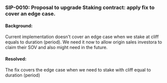 ### SIP-0010: Proposal to upgrade Staking contract: apply fix to cover an edge case. ###

#### Background: ####
Current implementation doesn't cover an edge case when we stake at cliff equals to duration (period).
We need it now to allow origin sales investora to claim their SOV and also might need in the future.

#### Resolved: ####
The fix covers the edge case when we need to stake with cliff equal to duration (period)
